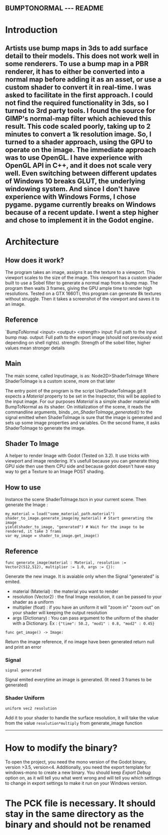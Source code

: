BUMPTONORMAL --- README
---
# Introduction
Artists use bump maps in 3ds to add surface detail to their models. This does not work well in some renderers.
To use a bump map in a PBR renderer, it has to either be converted into a normal map before adding it as an asset, or use a custom shader to convert it in real-time.
I was asked to facilitate in the first approach. I could not find the required functionality in 3ds, so I turned to 3rd party tools.
I found the source for GIMP's normal-map filter which achieved this result. This code scaled poorly, taking up to 2 minutes to convert a 1k resolution image. So, I turned to a shader approach, using the GPU to operate on the image.
The immediate approach was to use OpenGL. I have experience with OpenGL API in C++, and it does not scale very well. Even switching between different updates of Windows 10 breaks GLUT, the underlying windowing system. And since I don't have experience with Windows Forms, I chose pygame.
pygame currently breaks on Windows because of a recent update.
I went a step higher and chose to implement it in the Godot engine.
---
# Architecture
## How does it work?
The program takes an image, assigns it as the texture to a viewport. This viewport scales to the size of the image. This viewport has a custom shader built to use a Sobel filter to generate a normal map from a bump map.
The program then waits 3 frames, giving the GPU ample time to render high resolutions. Tested on a GTX 1660Ti, this program can generate 8k textures without struggle.
Then it takes a screenshot of the viewport and saves it to an image.

## Reference
`BumpToNormal \<input> \<output> \<strength>
input: Full path to the input bump map.
output: Full path to the export image (should not previously exist depending on shell rights).
strength: Strength of the sobel filter, higher values mean stronger details

## Main
The main scene, called InputImage, is as:
Node2D>ShaderToImage
Where ShaderToImage is a custom scene, more on that later

The entry point of the program is the script UseShaderToImage.gd
It expects a _Material_ property to be set in the Inspector, this will be applied to the input image.
For our purposes _Material_ is a simple shader material with BumpToNormal as its shader.
On initialization of the scene, it reads the commandline arguments, binds _\_on\_ShaderToImage\_generated()_ to the signal emitted when ShaderToImage is sure that the image is generated and sets up some image properties and variables. On the second frame, it asks ShaderToImage to generate the image.

## Shader To Image
A helper to render Image with Godot (Tested on 3.2). It use tricks with viewport and image rendering.
It's usefull because you can generate thing GPU side then use them CPU side and because godot doesn't have easy way to get a Texture to an Image POST shading.

## How to use
Instance the scene ShaderToImage.tscn in your current scene.
Then generate the Image :
```
my_material = load("some_material_path.material")
shader_to_image.generate_image(my_material) # Start generating the image
yield(shader_to_image, "generated") # Wait for the image to be rendered, it take 3 frams
var my_image = shader_to_image.get_image()
```

## Reference
```
func generate_image(material : Material, resolution := Vector2(512,512), multiplier := 1.0, args := {}):
```
Generate the new image. It is avaiable only when the Signal "generated" is emited.
- material (Material) : the material you want to render
- resolution (Vector2) : the final Image resolution, it can be passed to your shader as a uniform
- multiplier (float) : if you have an uniform it will "zoom in" "zoom out" on your shader will keeping the output resolution
- args (Dictionary) : You can pass argument to the uniform of the shader with a Dictionary. Ex : `{"time": 50.2, "mod1" : 0.8, "mod2" : 0.45}`

```
func get_image() -> Image:
```
Return the image reference, if no image have been generated return null and print an error

### Signal
```
signal generated
```
Signal emited everytime an image is generated. (It need 3 frames to be generated)

### Shader Uniform
```
uniform vec2 resolution
```
Add it to your shader to handle the surface resolution, it will take the value from the value `resolution*multiply` from generate_image function


---
# How to modify the binary?
To open the project, you need the mono version of the Godot binary, version >3.5, version<4. Additionally, you need the export template for windows-mono to create a new binary.
You should keep _Export Debug_ option on, as it will tell you what went wrong and will tell you which settings to change in export settings to make it run on your Windows version.

# The PCK file is necessary. It should stay in the same directory as the binary and should not be renamed